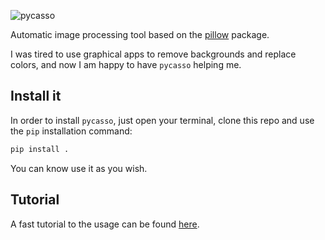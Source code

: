 ![pycasso](https://github.com/MatteoRobbiati/pycasso/assets/62071516/5e0a7459-692f-4e2d-9a9b-fcf881e3399a)

Automatic image processing tool based on the [pillow](https://github.com/python-pillow/Pillow) package.

I was tired to use graphical apps to remove backgrounds and replace colors, and 
now I am happy to have `pycasso` helping me.

## Install it

In order to install `pycasso`, just open your terminal, clone this repo and use the 
`pip` installation command:

```sh
pip install .
```
You can know use it as you wish.

## Tutorial
A fast tutorial to the usage can be found [here](https://github.com/MatteoRobbiati/pycasso/blob/main/examples/pycasso_tutorial.ipynb).

